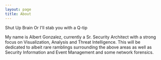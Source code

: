 ```yaml
---
layout: page
title: About
---
```


<p class="message">
  Shut Up Brain Or I'll stab you with a Q-tip
  </p>

My name is Albert Gonzalez, currently a Sr. Security Architect with a strong focus on Visualization, Analysis and Threat Intelligence. This will be dedicated to albeit rare ramblings surrounding the above areas as well as Security Information and Event Management and some network forensics. 

